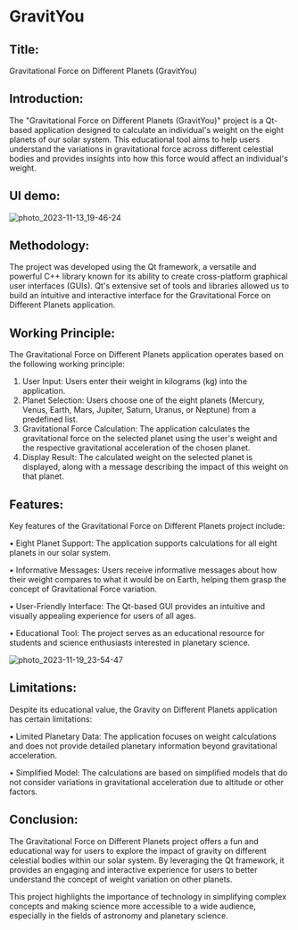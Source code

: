 # GravitYou

## Title:

Gravitational Force on Different Planets (GravitYou)

## Introduction:

The "Gravitational Force on Different Planets (GravitYou)" project is a Qt-based application 
designed to calculate an individual's weight on the eight planets of our solar 
system. This educational tool aims to help users understand the variations in 
gravitational force across different celestial bodies and provides insights into how 
this force would affect an individual's weight.

## UI demo:

![photo_2023-11-13_19-46-24](https://github.com/Rohan32110/GravitYou/assets/141305833/f5ea5ada-5b6f-41ce-83e0-77b0d7ab7c39)

## Methodology:

The project was developed using the Qt framework, a versatile and powerful C++ 
library known for its ability to create cross-platform graphical user interfaces 
(GUIs). Qt's extensive set of tools and libraries allowed us to build an intuitive and 
interactive interface for the Gravitational Force on Different Planets application.

## Working Principle:

The Gravitational Force on Different Planets application operates based on the following 
working principle:
1. User Input: Users enter their weight in kilograms (kg) into the application.
2. Planet Selection: Users choose one of the eight planets (Mercury, Venus, 
Earth, Mars, Jupiter, Saturn, Uranus, or Neptune) from a predefined list.
3. Gravitational Force Calculation: The application calculates the gravitational force on the 
selected planet using the user's weight and the respective gravitational 
acceleration of the chosen planet.
4. Display Result: The calculated weight on the selected planet is displayed, 
along with a message describing the impact of this weight on that planet.

## Features:

Key features of the Gravitational Force on Different Planets project include:

• Eight Planet Support: The application supports calculations for all eight 
planets in our solar system.

• Informative Messages: Users receive informative messages about how their 
weight compares to what it would be on Earth, helping them grasp the 
concept of Gravitational Force variation.

• User-Friendly Interface: The Qt-based GUI provides an intuitive and visually 
appealing experience for users of all ages.

• Educational Tool: The project serves as an educational resource for 
students and science enthusiasts interested in planetary science.

![photo_2023-11-19_23-54-47](https://github.com/Rohan32110/GravitYou/assets/141305833/a7a439b8-2c82-46e3-ab5a-21307085af87)


## Limitations:

Despite its educational value, the Gravity on Different Planets application has 
certain limitations:


• Limited Planetary Data: The application focuses on weight calculations and 
does not provide detailed planetary information beyond gravitational 
acceleration.

• Simplified Model: The calculations are based on simplified models that do 
not consider variations in gravitational acceleration due to altitude or other 
factors.

## Conclusion:

The Gravitational Force on Different Planets project offers a fun and educational way for users 
to explore the impact of gravity on different celestial bodies within our solar 
system. By leveraging the Qt framework, it provides an engaging and interactive 
experience for users to better understand the concept of weight variation on 
other planets.

This project highlights the importance of technology in simplifying complex 
concepts and making science more accessible to a wide audience, especially in the 
fields of astronomy and planetary science.
